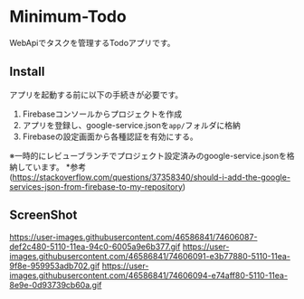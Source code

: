 # Minimum-Todo
WebApiでタスクを管理するTodoアプリです。

## Install
アプリを起動する前に以下の手続きが必要です。
1. Firebaseコンソールからプロジェクトを作成
2. アプリを登録し、google-service.jsonを`app/`フォルダに格納
3. Firebaseの設定画面から各種認証を有効にする。

※一時的にレビューブランチでプロジェクト設定済みのgoogle-service.jsonを格納しています。
*参考(https://stackoverflow.com/questions/37358340/should-i-add-the-google-services-json-from-firebase-to-my-repository)

## ScreenShot
https://user-images.githubusercontent.com/46586841/74606087-def2c480-5110-11ea-94c0-6005a9e6b377.gif
https://user-images.githubusercontent.com/46586841/74606091-e3b77880-5110-11ea-9f8e-959953adb702.gif
https://user-images.githubusercontent.com/46586841/74606094-e74aff80-5110-11ea-8e9e-0d93739cb60a.gif
